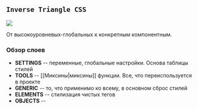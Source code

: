 ## `Inverse Triangle CSS`

![](https://i.stack.imgur.com/JplvA.png)

От высокоуровневых-глобальных к конкретным компонентным.


### Обзор слоев

- **SETTINGS** -- переменные, глобальные настройки. Основа таблицы стилей
- **TOOLS** --  [[Миксины|миксины]] функции. Все, что переиспользуется в проекте 
- **GENERIC** -- то, что применимо ко всему, в основном сброс стилей
- **ELEMENTS** -- стилизация чистых тегов
- **OBJECTS** -- 